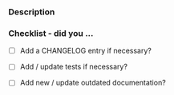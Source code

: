 <!-- Hello! Thanks for submitting a PR. To help make things go a bit more
     smoothly we would appreciate that you go through this template. -->

### Description

<!-- Good things to put here include: reasoning for the change (please link
     any relevant issues!) -->

### Checklist - did you ...

<!-- If any of the following items are not relevant for your contribution
     please still tick them, so we know you've gone through the checklist.

    All user-facing changes should get an entry. Otherwise, signal to me that
    this should get the magical label to silence the CHANGELOG entry check.
    Tests are required for bugfixes and new features. Documentation changes
    are necessary for formatting and most enhancement changes. -->

- [ ] Add a CHANGELOG entry if necessary?
- [ ] Add / update tests if necessary?
- [ ] Add new / update outdated documentation?

